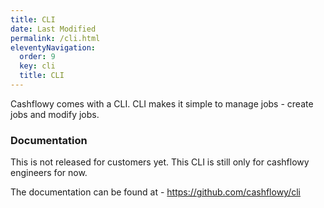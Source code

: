 ```yaml
---
title: CLI
date: Last Modified 
permalink: /cli.html
eleventyNavigation:
  order: 9
  key: cli 
  title: CLI
---
```

Cashflowy comes with a CLI. CLI makes it simple to manage jobs - create jobs and modify jobs.

### Documentation
This is not released for customers yet. This CLI is still only for cashflowy engineers for now. 

The documentation can be found at - https://github.com/cashflowy/cli